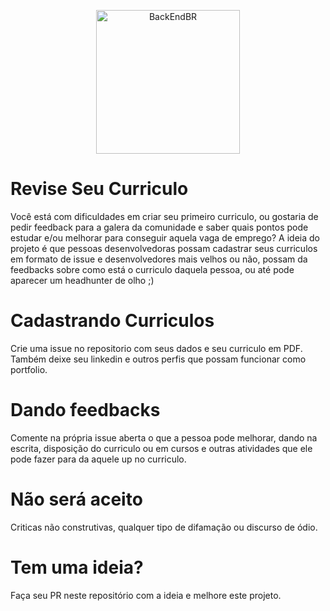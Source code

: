 <p align="center">
  <img src="https://avatars3.githubusercontent.com/u/30732658?v=4&s=200.jpg" alt="BackEndBR" width="230" />
</p>

# Revise Seu Curriculo

Você está com dificuldades em criar seu primeiro curriculo, ou gostaria de pedir feedback para a galera da comunidade e saber quais pontos pode estudar e/ou melhorar para conseguir aquela vaga de emprego? A ideia do projeto é que pessoas desenvolvedoras possam cadastrar seus curriculos em formato de issue e desenvolvedores mais velhos ou não, possam da feedbacks sobre como está o curriculo daquela pessoa, ou até pode aparecer um headhunter de olho ;) 

# Cadastrando Curriculos

Crie uma issue no repositorio com seus dados e seu curriculo em PDF. Também deixe seu linkedin e outros perfis que possam funcionar como portfolio.

# Dando feedbacks

Comente na própria issue aberta o que a pessoa pode melhorar, dando na escrita, disposição do curriculo ou em cursos e outras atividades que ele pode fazer para da aquele up no curriculo. 

# Não será aceito

Criticas não construtivas, qualquer tipo de difamação ou discurso de ódio.

# Tem uma ideia?

Faça seu PR neste repositório com a ideia e melhore este projeto.
